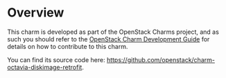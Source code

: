 # Overview

This charm is developed as part of the OpenStack Charms project, and as such you
should refer to the [OpenStack Charm Development Guide](https://github.com/openstack/charm-guide) for details on how
to contribute to this charm.

You can find its source code here: <https://github.com/openstack/charm-octavia-diskimage-retrofit>.
